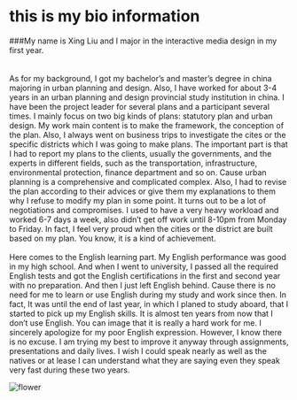 # this is my bio information

###My name is Xing Liu and I major in the interactive media design in my first year.
     <br>
     <br>    
As for my background, I got my bachelor’s and master’s degree in china majoring in urban planning and design. Also, I have worked for about 3-4 years in an urban planning and design provincial study institution in china. I have been the project leader for several plans and a participant several times.  I mainly focus on two big kinds of plans:  statutory plan and urban design. My work main content is to make the framework, the conception of the plan. Also, I always went on business trips to investigate the cites or the specific districts which I was going to make plans. The important part is that I had to report my plans to the clients, usually the governments, and the experts in different fields, such as the transportation, infrastructure, environmental protection, finance department and so on. Cause urban planning is a comprehensive and complicated complex. Also, I had to revise the plan according to their advices or give them my explanations to them why I refuse to modify my plan in some point. It turns out to be a lot of negotiations and compromises. I used to have a very heavy workload and worked 6-7 days a week, also didn’t get off work until 8-10pm from Monday to Friday. In fact, I feel very proud when the cities or the district are built based on my plan. You know, it is a kind of achievement.
            <br>
            <br>
Here comes to the English learning part. My English performance was good in my high school. And when I went to university, I passed all the required English tests and got the English certifications in the first and second year with no preparation. And then I just left English behind. Cause there is no need for me to learn or use English during my study and work since then. In fact, It was until the end of last year, in which I planed to study aboard, that I started to pick up my English skills. It is almost ten years from now that I don’t use English. You can image that it is really a hard work for me. I sincerely apologize for my poor English expression.  However, I know there is no excuse. I am trying my best to improve it anyway through assignments, presentations and daily lives. I wish I could speak nearly as well as the natives or at lease I can understand what they are saying even they speak very fast during these two years.

![flower](https://b-ssl.duitang.com/uploads/item/201503/21/20150321103044_FinJh.jpeg)